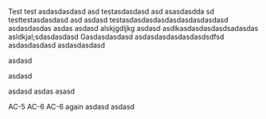 Test
test asdasdasdasd
asd 
testasdasdasd asd asasdasdda
sd
testtestasdasdasd asd 
asdasd
testasdasdasdasdasdasdasdasdasd
asdasdasdas
asdas
asdasd
alskjgdljkg
asdasd
asdlkasdasdasdasdsadasdas
asldkjal;sdasdasdasd
Gasdasdasdasd
asdasdasdasdasdasdsdfsd
asdasdasdasd
asdasdasdasd

asdasd

asdasd

asdasd
asdas
asasd

AC-5
AC-6
AC-6 again
asdasd
asdasd

